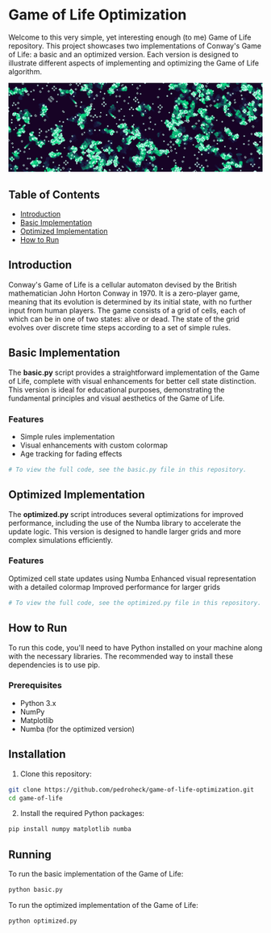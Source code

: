 # Game of Life Optimization

Welcome to this very simple, yet interesting enough (to me) Game of Life repository. This project showcases two implementations of Conway's Game of Life: a basic and an optimized version. Each version is designed to illustrate different aspects of implementing and optimizing the Game of Life algorithm.

![Game of Life Screenshot](img/screenshot.png)


## Table of Contents
- [Introduction](#introduction)
- [Basic Implementation](#basic-implementation)
- [Optimized Implementation](#optimized-implementation)
- [How to Run](#how-to-run)

## Introduction

Conway's Game of Life is a cellular automaton devised by the British mathematician John Horton Conway in 1970. It is a zero-player game, meaning that its evolution is determined by its initial state, with no further input from human players. The game consists of a grid of cells, each of which can be in one of two states: alive or dead. The state of the grid evolves over discrete time steps according to a set of simple rules.

## Basic Implementation

The **basic.py** script provides a straightforward implementation of the Game of Life, complete with visual enhancements for better cell state distinction. This version is ideal for educational purposes, demonstrating the fundamental principles and visual aesthetics of the Game of Life.

### Features
- Simple rules implementation
- Visual enhancements with custom colormap
- Age tracking for fading effects

```python
# To view the full code, see the basic.py file in this repository.
```


## Optimized Implementation
The **optimized.py** script introduces several optimizations for improved performance, including the use of the Numba library to accelerate the update logic. This version is designed to handle larger grids and more complex simulations efficiently.

### Features
Optimized cell state updates using Numba
Enhanced visual representation with a detailed colormap
Improved performance for larger grids

```python
# To view the full code, see the optimized.py file in this repository.
```

## How to Run
To run this code, you'll need to have Python installed on your machine along with the necessary libraries. The recommended way to install these dependencies is to use pip.

### Prerequisites
- Python 3.x
- NumPy
- Matplotlib
- Numba (for the optimized version)

## Installation
1. Clone this repository:

```sh
git clone https://github.com/pedroheck/game-of-life-optimization.git
cd game-of-life
```
2. Install the required Python packages:

```sh
pip install numpy matplotlib numba
```

## Running
To run the basic implementation of the Game of Life:
```python
python basic.py
```
To run the optimized implementation of the Game of Life:
```python
python optimized.py
```


